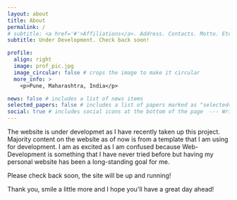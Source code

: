 ```yaml
---
layout: about
title: About
permalink: /
# subtitle: <a href='#'>Affiliations</a>. Address. Contacts. Motto. Etc.
subtitle: Under Development. Check back soon!

profile:
  align: right
  image: prof_pic.jpg
  image_circular: false # crops the image to make it circular
  more_info: >
    <p>Pune, Maharashtra, India</p>

news: false # includes a list of news items
selected_papers: false # includes a list of papers marked as "selected={true}"
social: true # includes social icons at the bottom of the page  --- Write your biography here. Tell the world about yourself. Link to your favorite [subreddit](http://reddit.com). You can put a picture in, too. The code is already in, just name your picture `prof_pic.jpg` and put it #in the `img/` folder. # Put your address / P.O. box / other info right below your picture. You can also disable any of these elements #by editing `profile` property of the YAML header of your `_pages/about.md`. Edit `_bibliography/papers.bib` #and Jekyll will render your [publications page](/al-folio/publications/) automatically. # Link to your social media connections, too. This theme is set up to use [Font Awesome icons](https://# fontawesome.com/) and [Academicons](https://jpswalsh.github.io/academicons/), like the ones below. Add your # Facebook, Twitter, LinkedIn, Google Scholar, or just disable all of them.
---
```


The website is under developmet as I have recently taken up this project. Majority content on the website as of now is from a template that I am using for development. I am as excited as I am confused because Web-Development is something that I have never tried before but having my personal website has been a long-standing goal for me.

Please check back soon, the site will be up and running! 

Thank you, smile a little more and I hope you'll have a great day ahead!
